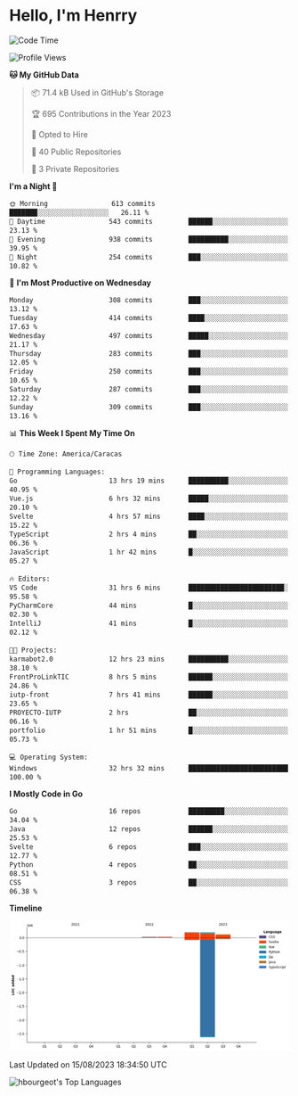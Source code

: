 # Hello, I'm Henrry

<!--START_SECTION:waka-->
![Code Time](http://img.shields.io/badge/Code%20Time-979%20hrs%2054%20mins-blue)

![Profile Views](http://img.shields.io/badge/Profile%20Views-17-blue)

**🐱 My GitHub Data** 

> 📦 71.4 kB Used in GitHub's Storage 
 > 
> 🏆 695 Contributions in the Year 2023
 > 
> 💼 Opted to Hire
 > 
> 📜 40 Public Repositories 
 > 
> 🔑 3 Private Repositories 
 > 
**I'm a Night 🦉** 

```text
🌞 Morning                613 commits         ███████░░░░░░░░░░░░░░░░░░   26.11 % 
🌆 Daytime                543 commits         ██████░░░░░░░░░░░░░░░░░░░   23.13 % 
🌃 Evening                938 commits         ██████████░░░░░░░░░░░░░░░   39.95 % 
🌙 Night                  254 commits         ███░░░░░░░░░░░░░░░░░░░░░░   10.82 % 
```
📅 **I'm Most Productive on Wednesday** 

```text
Monday                   308 commits         ███░░░░░░░░░░░░░░░░░░░░░░   13.12 % 
Tuesday                  414 commits         ████░░░░░░░░░░░░░░░░░░░░░   17.63 % 
Wednesday                497 commits         █████░░░░░░░░░░░░░░░░░░░░   21.17 % 
Thursday                 283 commits         ███░░░░░░░░░░░░░░░░░░░░░░   12.05 % 
Friday                   250 commits         ███░░░░░░░░░░░░░░░░░░░░░░   10.65 % 
Saturday                 287 commits         ███░░░░░░░░░░░░░░░░░░░░░░   12.22 % 
Sunday                   309 commits         ███░░░░░░░░░░░░░░░░░░░░░░   13.16 % 
```


📊 **This Week I Spent My Time On** 

```text
🕑︎ Time Zone: America/Caracas

💬 Programming Languages: 
Go                       13 hrs 19 mins      ██████████░░░░░░░░░░░░░░░   40.95 % 
Vue.js                   6 hrs 32 mins       █████░░░░░░░░░░░░░░░░░░░░   20.10 % 
Svelte                   4 hrs 57 mins       ████░░░░░░░░░░░░░░░░░░░░░   15.22 % 
TypeScript               2 hrs 4 mins        ██░░░░░░░░░░░░░░░░░░░░░░░   06.36 % 
JavaScript               1 hr 42 mins        █░░░░░░░░░░░░░░░░░░░░░░░░   05.27 % 

🔥 Editors: 
VS Code                  31 hrs 6 mins       ████████████████████████░   95.58 % 
PyCharmCore              44 mins             █░░░░░░░░░░░░░░░░░░░░░░░░   02.30 % 
IntelliJ                 41 mins             █░░░░░░░░░░░░░░░░░░░░░░░░   02.12 % 

🐱‍💻 Projects: 
karmabot2.0              12 hrs 23 mins      ██████████░░░░░░░░░░░░░░░   38.10 % 
FrontProLinkTIC          8 hrs 5 mins        ██████░░░░░░░░░░░░░░░░░░░   24.86 % 
iutp-front               7 hrs 41 mins       ██████░░░░░░░░░░░░░░░░░░░   23.65 % 
PROYECTO-IUTP            2 hrs               ██░░░░░░░░░░░░░░░░░░░░░░░   06.16 % 
portfolio                1 hr 51 mins        █░░░░░░░░░░░░░░░░░░░░░░░░   05.73 % 

💻 Operating System: 
Windows                  32 hrs 32 mins      █████████████████████████   100.00 % 
```

**I Mostly Code in Go** 

```text
Go                       16 repos            █████████░░░░░░░░░░░░░░░░   34.04 % 
Java                     12 repos            ██████░░░░░░░░░░░░░░░░░░░   25.53 % 
Svelte                   6 repos             ███░░░░░░░░░░░░░░░░░░░░░░   12.77 % 
Python                   4 repos             ██░░░░░░░░░░░░░░░░░░░░░░░   08.51 % 
CSS                      3 repos             ██░░░░░░░░░░░░░░░░░░░░░░░   06.38 % 
```



**Timeline**

![Lines of Code chart](https://raw.githubusercontent.com/hbourgeot/hbourgeot/main/assets/bar_graph.png)


 Last Updated on 15/08/2023 18:34:50 UTC
<!--END_SECTION:waka-->

![hbourgeot's Top Languages](https://github-readme-stats.vercel.app/api/top-langs/?username=hbourgeot&theme=transparent&show_icons=true&hide_border=false&layout=donut&hide=css)
